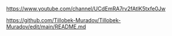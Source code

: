 https://www.youtube.com/channel/UCdEmRA7rv2fAtlK5txfe0Jw

https://github.com/Tillobek-Muradov/Tillobek-Muradov/edit/main/README.md
